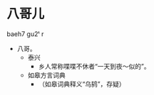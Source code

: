 # 八哥儿
baeh7 gu2ᵗ r
+ 八哥。
  * 泰兴
    - 乡人常称喋喋不休者“一天到夜～似的”。
  * 如皋方言词典
    + （如皋词典释义“乌鸫”，存疑）
<!--
泰兴方言辞典释“鹦鹉的别名，驯后可学人语”。与语言实践不符。八哥儿指的正是八哥。
如皋词典词条“哥儿”
-->
